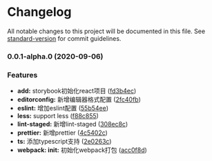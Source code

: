 # Changelog

All notable changes to this project will be documented in this file. See [standard-version](https://github.com/conventional-changelog/standard-version) for commit guidelines.

### 0.0.1-alpha.0 (2020-09-06)


### Features

* **add:** storybook初始化react项目 ([fd3b4ec](https://github.com/wont-org/react-ui/commit/fd3b4ecacdd65b84c8cc2dc5ea1b185ca6d305ab))
* **editorconfig:** 新增编辑器格式配置 ([2fc40fb](https://github.com/wont-org/react-ui/commit/2fc40fb19896e2c335f55b414f7c85a13e793719))
* **eslint:** 增加eslint配置 ([55b54ee](https://github.com/wont-org/react-ui/commit/55b54ee07af0a8678781c51ec6a506390769610d))
* **less:** support less ([f88c855](https://github.com/wont-org/react-ui/commit/f88c855fffadf2075719b7f7c8f2739add586e53))
* **lint-staged:** 新增lint-staged ([308ec8c](https://github.com/wont-org/react-ui/commit/308ec8c51142c5f921694f361f22c8bc2685c8df))
* **prettier:** 新增prettier ([4c5402c](https://github.com/wont-org/react-ui/commit/4c5402c652e681b118c32283863b6134847f08ce))
* **ts:** 添加typescript支持 ([2e0263c](https://github.com/wont-org/react-ui/commit/2e0263c7bc12bce6dd1c2a8e802ce19ca42c5015))
* **webpack: init:** 初始化webpack打包 ([acc0f8d](https://github.com/wont-org/react-ui/commit/acc0f8d5dcec5cc61c4e17dee27573ad891b7fef))
